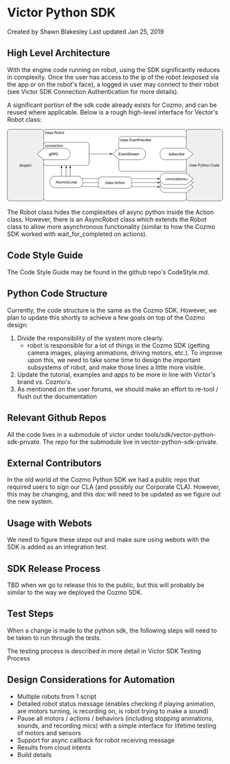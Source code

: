 # Victor Python SDK
Created by Shawn Blakesley Last updated Jan 25, 2019

## High Level Architecture
With the engine code running on robot, using the SDK significantly reduces in complexity. Once the user has access to the ip of the robot (exposed via the app or on the robot's face), a logged in user may connect to their robot (see Victor SDK Connection Authentication for more details).

A significant portion of the sdk code already exists for Cozmo, and can be reused where applicable. Below is a rough high-level interface for Vector's Robot class:

![](Python%20SDK.png)

The Robot class hides the complexities of async python inside the Action class. However, there is an AsyncRobot class which extends the Robot class to allow more asynchronous functionality (similar to how the Cozmo SDK worked with wait_for_completed on actions).

## Code Style Guide
The Code Style Guide may be found in the github repo's CodeStyle.md.

## Python Code Structure
Currently, the code structure is the same as the Cozmo SDK. However, we plan to update this shortly to achieve a few goals on top of the Cozmo design:

1. Divide the responsibility of the system more clearly.
    * robot is responsible for a lot of things in the Cozmo SDK (getting camera images, playing animations, driving motors, etc.). To improve upon this, we need to take some time to design the important subsystems of robot, and make those lines a little more visible.
2. Update the tutorial, examples and apps to be more in line with Victor's brand vs. Cozmo's.
3. As mentioned on the user forums, we should make an effort to re-tool / flush out the documentation

## Relevant Github Repos
All the code lives in a submodule of victor under tools/sdk/vector-python-sdk-private. The repo for the submodule live in vector-python-sdk-private.

## External Contributors
In the old world of the Cozmo Python SDK we had a public repo that required users to sign our CLA (and possibly our Corporate CLA). However, this may be changing, and this doc will need to be updated as we figure out the new system.

## Usage with Webots
We need to figure these steps out and make sure using webots with the SDK is added as an integration test.

## SDK Release Process
TBD when we go to release this to the public, but this will probably be similar to the way we deployed the Cozmo SDK.

## Test Steps
When a change is made to the python sdk, the following steps will need to be taken to run through the tests.

The testing process is described in more detail in Victor SDK Testing Process

## Design Considerations for Automation
* Multiple robots from 1 script
* Detailed robot status message (enables checking if playing animation, are motors turning, is recording on, is robot trying to make a sound)
* Pause all motors / actions / behaviors (including stopping animations, sounds, and recording mics) with a simple interface for lifetime testing of motors and sensors
* Support for async callback for robot receiving message
* Results from cloud intents
* Build details

